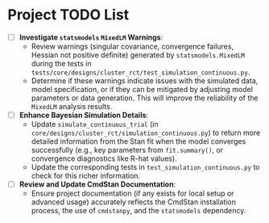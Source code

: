 # Project TODO List

- [ ] **Investigate `statsmodels` `MixedLM` Warnings**:
    - Review warnings (singular covariance, convergence failures, Hessian not positive definite) generated by `statsmodels.MixedLM` during the tests in `tests/core/designs/cluster_rct/test_simulation_continuous.py`.
    - Determine if these warnings indicate issues with the simulated data, model specification, or if they can be mitigated by adjusting model parameters or data generation. This will improve the reliability of the `MixedLM` analysis results.
- [ ] **Enhance Bayesian Simulation Details**:
    - Update `simulate_continuous_trial` (in `core/designs/cluster_rct/simulation_continuous.py`) to return more detailed information from the Stan fit when the model converges successfully (e.g., key parameters from `fit.summary()`, or convergence diagnostics like R-hat values).
    - Update the corresponding tests in `test_simulation_continuous.py` to check for this richer information.
- [ ] **Review and Update CmdStan Documentation**:
    - Ensure project documentation (if any exists for local setup or advanced usage) accurately reflects the CmdStan installation process, the use of `cmdstanpy`, and the `statsmodels` dependency.
